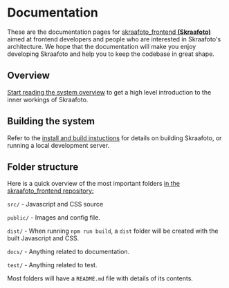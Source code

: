 # Documentation

These are the documentation pages for [skraafoto_frontend **(Skraafoto)**](https://github.com/SDFIdk/skraafoto_frontend) aimed at frontend developers and people who are interested in Skraafoto's architecture. 
We hope that the documentation will make you enjoy developing Skraafoto and help you to keep the codebase in great shape.

## Overview

[Start reading the system overview](https://sdfidk.github.io/skraafoto_frontend/tutorial-overview.html) to get a high level introduction to the inner workings of Skraafoto.

## Building the system

Refer to the [install and build instuctions](https://sdfidk.github.io/skraafoto_frontend/tutorial-installing.html) for details on building Skraafoto, or running a local development server.

## Folder structure

Here is a quick overview of the most important folders [in the skraafoto_frontend repository:](https://github.com/SDFIdk/skraafoto_frontend)

`src/` - Javascript and CSS source

`public/` - Images and config file.

`dist/` - When running `npm run build`, a `dist` folder will be created with the built Javascript and CSS. 

`docs/` - Anything related to documentation.

`test/` - Anything related to test.

Most folders will have a `README.md` file with details of its contents.
